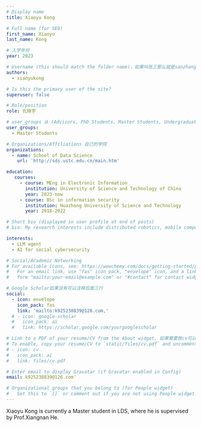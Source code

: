 ```yaml
---
# Display name
title: Xiaoyu Kong

# Full name (for SEO)
first_name: Xiaoyu
last_name: Kong

# 入学年份
year: 2023

# Username (this should match the folder name)，如果叫张三那么就是sanzhang
authors:
  - xiaoyukong

# Is this the primary user of the site? 
superuser: false

# Role/position 
role: 孔晓宇

# user_groups 从 (Advisors, PhD Students, Master Students, Undergraduate) 从这四个里面选
user_groups:
  - Master Students

# Organizations/Affiliations 自己的学院
organizations:
  - name: School of Data Science
    url: 'http://sds.ustc.edu.cn/main.htm'

education:
   courses:
     - course: MEng in Electronic Information
       institution: University of Science and Technology of China
       year: 2023-now
     - course: BSc in information security
       institution: Huazhong University of Science and Technology
       year: 2018-2022

# Short bio (displayed in user profile at end of posts)
# bio: My research interests include distributed robotics, mobile computing and programmable matter.

interests:
  - LLM agent
  - AI for social cybersecurity

# Social/Academic Networking
# For available icons, see: https://wowchemy.com/docs/getting-started/page-builder/#icons
#   For an email link, use "fas" icon pack, "envelope" icon, and a link in the
#   form "mailto:your-email@example.com" or "#contact" for contact widget.

# Google Scholar如果没有可以注释后面三行
social:
  - icon: envelope
    icon_pack: fas
    link: 'mailto:k925238839@126.com,'
  # - icon: google-scholar
  #   icon_pack: ai
  #   link: https://scholar.google.com/yourgooglescholar

# Link to a PDF of your resume/CV from the About widget. 如果需要放cv可以发给我
# To enable, copy your resume/CV to `static/files/cv.pdf` and uncomment the lines below.
# - icon: cv
#   icon_pack: ai
#   link: files/cv.pdf

# Enter email to display Gravatar (if Gravatar enabled in Config)
email: k925238839@126.com'

# Organizational groups that you belong to (for People widget)
#   Set this to `[]` or comment out if you are not using People widget.
---
```


Xiaoyu Kong is currently a Master student in LDS, where he is supervised by Prof.Xiangnan He.